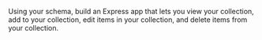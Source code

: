 Using your schema, build an Express app that lets you view your collection, add to your collection, edit items in your collection, and delete items from your collection.
